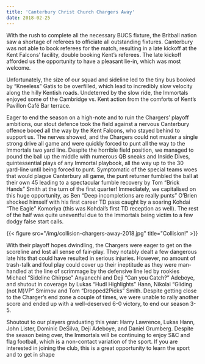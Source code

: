 ```yaml
---
title: 'Canterbury Christ Church Chargers Away'
date: 2018-02-25
---
```


With the rush to complete all the necessary BUCS fixture, the Britball nation
saw a shortage of referees to officiate all outstanding fixtures. Canterbury was
not able to book referees for the match, resulting in a late kickoff at the Kent
Falcons’ facility, double booking Kent’s referees. The late kickoff afforded us
the opportunity to have a pleasant lie-in, which was most welcome.

Unfortunately, the size of our squad and sideline led to the tiny bus booked by
“Kneeless” Gatis  to be overfilled, which lead to incredibly slow velocity along
the hilly Kentish roads. Undeterred by the slow ride, the Immortals enjoyed some
of the Cambridge vs. Kent action from the comforts of Kent’s Pavillon Café Bar
terrace.

Eager to end the season on a high-note and to ruin the Chargers’ playoff
ambitions, our stout defence took the field against a nervous Canterbury offence
booed all the way by the Kent Falcons, who stayed behind to support us. The
nerves showed, and the Chargers could not muster a single strong drive all game
and were quickly forced to punt all the way to the Immortals two yard line.
Despite the horrible field position, we managed to pound the ball up the middle
with numerous QB sneaks and Inside Dives, quintessential plays of any Immortal
playbook, all the way up to the 30 yard-line until being forced to punt.
Symptomatic of the special teams woes that would plague Canterbury all game, the
punt returner fumbled the ball at their own 45 leading to a spectacular fumble
recovery by Tom “Brick Hands” Smith at the turn of the first quarter!
Immediately, we capitalised on this huge opportunity, as Ben “Deep incompletions
are really punts” O’Brien shocked himself with his first career TD pass caught
by a soaring Kohdai “The Eagle” Komoriya (this was Kohdai’s first TD reception
as well). The rest of the half was quite uneventful due to the Immortals being
victim to a few dodgy false start calls.

{{< figure src="/img/collision-chargers-away-2018.jpg" title="Collision!" >}}

With their playoff hopes dwindling, the Chargers were eager to get on the
scoreline and lost all sense of fair-play. They notably dealt a few dangerous
late hits that could have resulted in serious injuries. However, no amount of
trash-talk and foul play could cover up their ineptitude as they were
man-handled at the line of scrimmage by the defensive line led by rookies
Michael “Sideline Chirpse” Anyanechi and Deji “Can you Catch?” Adeboye, and
shutout in coverage by Lukas “Hudl Highlights” Hann, Nikolai “Gliding (not M)VP”
Smirnov and Tom “Dropped2Picks” Smith.  Despite getting close to the Charger’s
end zone a couple of times, we were unable to rally another score and ended up
with a well-deserved 6-0 victory, to end our season 3-5.

Shoutout to our players graduating this year: Harry Lawrence, Lukas Hann, John
Lister,  Dominic DeSilva, Deji Adeboye, and Daniel Grumberg.  Despite the season
being over, the Immortals will be continuing to enjoy S&C and flag football,
which is a non-contact variation of the sport. If you are interested in joining
the club, this is a great opportunity to learn the sport and to get in shape

